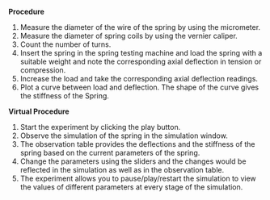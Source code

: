 **Procedure**

1. Measure the diameter of the wire of the spring by using the micrometer.
2. Measure the diameter of spring coils by using the vernier caliper.
3. Count the number of turns.
4. Insert the spring in the spring testing machine and load the spring with a suitable weight and note
 the corresponding axial deflection in tension or compression.
5. Increase the load and take the corresponding axial deflection readings.
6. Plot a curve between load and deflection. The shape of the curve gives the stiffness of the
 Spring.


**Virtual Procedure**
1. Start the experiment by clicking the play button.
2. Observe the simulation of the spring in the simulation window.
3. The observation table provides the deflections and the stiffness of the spring based on the current parameters of the spring. 
4. Change the parameters using the sliders and the changes would be reflected in the simulation as well as in the observation table.
5. The experiment allows you to pause/play/restart the simulation to view the values of different parameters at every stage of the simulation.
